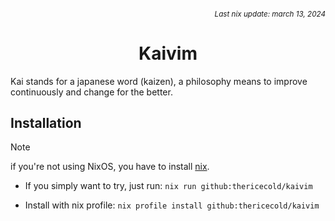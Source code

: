 ###### *<div align=right><sub>Last nix update: march 13, 2024</sub></div>*

<h1 align=center>
    Kaivim <br />
</h1>

Kai stands for a japanese word (kaizen), a philosophy means to improve continuously and change for the better.

## Installation
> [!NOTE]
> if you're not using NixOS, you have to install [nix][nix].

- If you simply want to try, just run: `nix run github:thericecold/kaivim`

- Install with nix profile: `nix profile install github:thericecold/kaivim`

<!-- Links -->
[nix]: https://nixos.org/download
